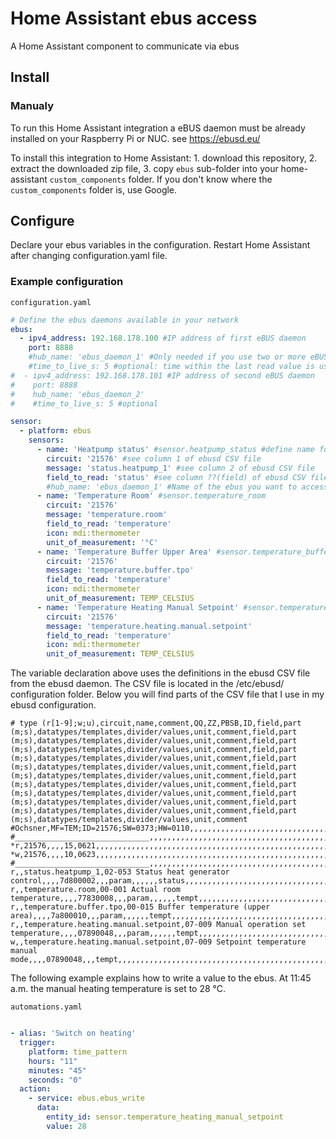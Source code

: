# Home Assistant ebus access
A Home Assistant component to communicate via ebus

## Install

### Manualy

To run this Home Assistant integration a eBUS daemon must be already installed on your Raspberry Pi or NUC.
see https://ebusd.eu/

To install this integration to Home Assistant: 1. download this repository, 2. extract the downloaded zip file, 3. copy `ebus` sub-folder into your home-assistant `custom_components` folder. If you don't know where the `custom_components` folder is, use Google.


## Configure

Declare your ebus variables in the configuration. Restart Home Assistant after changing configuration.yaml file.

### Example configuration
`configuration.yaml`
```yaml
# Define the ebus daemons available in your network
ebus:
  - ipv4_address: 192.168.178.100 #IP address of first eBUS daemon 
    port: 8888
    #hub_name: 'ebus_daemon_1' #Only needed if you use two or more eBUS daemons. Default name is 'ebusd'.
    #time_to_live_s: 5 #optional: time within the last read value is used before a new value is read from the bus. (default: 30 seconds)
#  - ipv4_address: 192.168.178.101 #IP address of second eBUS daemon
#    port: 8888
#    hub_name: 'ebus_daemon_2'
#    #time_to_live_s: 5 #optional

sensor:
  - platform: ebus
    sensors:
      - name: 'Heatpump status' #sensor.heatpump_status #define name for new sensor here
        circuit: '21576' #see column 1 of ebusd CSV file
        message: 'status.heatpump_1' #see column 2 of ebusd CSV file
        field_to_read: 'status' #see column ??(field) of ebusd CSV file and _templates.csv
        #hub_name: 'ebus_daemon_1' #Name of the ebus you want to access. Only needed if you use two or more eBUS daemons. Default name is 'ebusd'.
      - name: 'Temperature Room' #sensor.temperature_room
        circuit: '21576'
        message: 'temperature.room'
        field_to_read: 'temperature'
        icon: mdi:thermometer
        unit_of_measurement: '°C'
      - name: 'Temperature Buffer Upper Area' #sensor.temperature_buffer_upper_area
        circuit: '21576'
        message: 'temperature.buffer.tpo'
        field_to_read: 'temperature'
        icon: mdi:thermometer
        unit_of_measurement: TEMP_CELSIUS
      - name: 'Temperature Heating Manual Setpoint' #sensor.temperature_heating_manual_setpoint
        circuit: '21576'
        message: 'temperature.heating.manual.setpoint'
        field_to_read: 'temperature'
        icon: mdi:thermometer
        unit_of_measurement: TEMP_CELSIUS
```

The variable declaration above uses the definitions in the ebusd CSV file from the ebusd daemon. The CSV file is located in the /etc/ebusd/ configuration folder. Below you will find parts of the CSV file that I use in my ebusd configuration.
```csv
# type (r[1-9];w;u),circuit,name,comment,QQ,ZZ,PBSB,ID,field,part (m;s),datatypes/templates,divider/values,unit,comment,field,part (m;s),datatypes/templates,divider/values,unit,comment,field,part (m;s),datatypes/templates,divider/values,unit,comment,field,part (m;s),datatypes/templates,divider/values,unit,comment,field,part (m;s),datatypes/templates,divider/values,unit,comment,field,part (m;s),datatypes/templates,divider/values,unit,comment,field,part (m;s),datatypes/templates,divider/values,unit,comment,field,part (m;s),datatypes/templates,divider/values,unit,comment,field,part (m;s),datatypes/templates,divider/values,unit,comment,field,part (m;s),datatypes/templates,divider/values,unit,comment,field,part (m;s),datatypes/templates,divider/values,unit,comment
#Ochsner,MF=TEM;ID=21576;SW=0373;HW=0110,,,,,,,,,,,,,,,,,,,,,,,,,,,,,,,,,,,,,,,,,,,,,,,,,,,,,,,,,,,,,,,,,,,,,,,,
#______________________________,,,,,,,,,,,,,,,,,,,,,,,,,,,,,,,,,,,,,,,,,,,,,,,,,,,,,,,,,,,,,,,,,,,,,,,,,
*r,21576,,,,15,0621,,,,,,,,,,,,,,,,,,,,,,,,,,,,,,,,,,,,,,,,,,,,,,,,,,,,,,,,,,,,,,,,,,,
*w,21576,,,,10,0623,,,,,,,,,,,,,,,,,,,,,,,,,,,,,,,,,,,,,,,,,,,,,,,,,,,,,,,,,,,,,,,,,,,
#______________________________,,,,,,,,,,,,,,,,,,,,,,,,,,,,,,,,,,,,,,,,,,,,,,,,,,,,,,,,,,,,,,,,,,,,,,,,,
r,,status.heatpump_1,02-053 Status heat generator control,,,,7d800002,,,param,,,,,,status,,,,,,,,,,,,,,,,,,,,,,,,,,,,,,,,,,,,,,,,,,,,,,,,,,,,,,,,,
r,,temperature.room,00-001 Actual room temperature,,,,77830008,,,param,,,,,,tempt,,,,,,,,,,,,,,,,,,,,,,,,,,,,,,,,,,,,,,,,,,,,,,,,,,,,,,,,,
r,,temperature.buffer.tpo,00-015 Buffer temperature (upper area),,,,7a800010,,,param,,,,,,tempt,,,,,,,,,,,,,,,,,,,,,,,,,,,,,,,,,,,,,,,,,,,,,,,,,,,,,,,,,
r,,temperature.heating.manual.setpoint,07-009 Manual operation set temperature,,,,07890048,,,param,,,,,,tempt,,,,,,,,,,,,,,,,,,,,,,,,,,,,,,,,,,,,,,,,,,,,,,,,,,,,,,,,,
w,,temperature.heating.manual.setpoint,07-009 Setpoint temperature manual mode,,,,07890048,,,tempt,,,,,,,,,,,,,,,,,,,,,,,,,,,,,,,,,,,,,,,,,,,,,,,,,,,,,,,,,,,,,,,
```

The following example explains how to write a value to the ebus. At 11:45 a.m. the manual heating temperature is set to 28 °C.

`automations.yaml`
```yaml

- alias: 'Switch on heating'
  trigger:
    platform: time_pattern
    hours: "11"
    minutes: "45"
    seconds: "0"
  action:
    - service: ebus.ebus_write
      data:
        entity_id: sensor.temperature_heating_manual_setpoint
        value: 28
